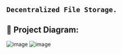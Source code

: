 ## ``` Decentralized File Storage. ```


## 🔧 Project Diagram:
![image](https://user-images.githubusercontent.com/96972634/179458346-c691430c-012d-4895-8c30-e43bcfe7b9fb.png)
![image](https://user-images.githubusercontent.com/96972634/179483692-adb249ae-472b-4a9c-9e23-f7a42008c7e6.png)
